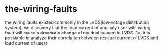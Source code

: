# the-wiring-faults
the wiring faults existed commonly in the LVDS(low-votage distribution system), we discovery that the load current of anomaly user with wiring fault will cause a drasmatic change of residual cuurent in LVDS. So, it is possiable to analyze their correlation between residual current of LVDS and load current of users
